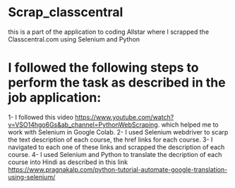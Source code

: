 # Scrap_classcentral
this is a part of the application to coding Allstar where I scrapped the Classcentral.com using Selenium and Python

# I followed the following steps to perform the task as described in the job application:
1- I followed this video https://www.youtube.com/watch?v=VSO14hgo6Gs&ab_channel=PythonWebScraping. which helped me to work with Selenium in Google Colab.
2- I used Selenium webdriver to scarp the text description of each course, the href links for each course.
3- I navigated to each one of these links and scrapped the description of each course.
4- I used Selenium and Python to translate the decription of each course into Hindi as described in this link https://www.pragnakalp.com/python-tutorial-automate-google-translation-using-selenium/
